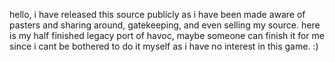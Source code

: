 hello, i have released this source publicly as i have been made aware of pasters and sharing around, gatekeeping, and even selling my source. here is my half finished legacy port of havoc, maybe someone can finish it for me since i cant be bothered to do it myself as i have no interest in this game. :)
